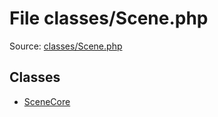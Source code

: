 File classes/Scene.php
=========

Source: [classes/Scene.php](https://github.com/PrestaShop/PrestaShop/blob/1.6.0.5/classes/Scene.php)


Classes
-------

* [SceneCore](class.SceneCore.md)

